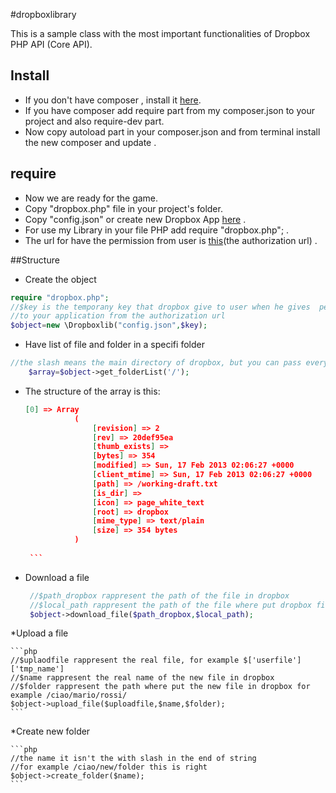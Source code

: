 #dropboxlibrary

This is a sample class with the most important functionalities of Dropbox PHP API (Core API).


## Install

* If you don't have composer , install it [here](https://getcomposer.org/doc/00-intro.md#installation-linux-unix-osx).
* If you have composer add require part from my composer.json to your project and also require-dev part.
* Now copy autoload part in your composer.json and from terminal install the new composer and update .

## require

* Now we are ready for the game.
* Copy "dropbox.php" file in your project's folder.
* Copy "config.json" or create new Dropbox App [here](https://www.dropbox.com/developers) .
* For use my Library in your file PHP add require "dropbox.php"; .
* The url for have the permission from user is [this](https://www.dropbox.com/1/oauth2/authorize?locale=&client_id=l4mtwlebsfmzf5h&response_type=code)(the authorization url) .


##Structure

* Create the object 
```php
require "dropbox.php";
//$key is the temporany key that dropbox give to user when he gives  permission
//to your application from the authorization url 
$object=new \Dropboxlib("config.json",$key);
```

* Have list of file and folder in a specifi folder
```php
//the slash means the main directory of dropbox, but you can pass every path you want
	$array=$object->get_folderList('/');
```

* The structure of the array is this:
	 ```JSON
	 [0] => Array
                (
                    [revision] => 2
                    [rev] => 20def95ea
                    [thumb_exists] =>
                    [bytes] => 354
                    [modified] => Sun, 17 Feb 2013 02:06:27 +0000
                    [client_mtime] => Sun, 17 Feb 2013 02:06:27 +0000
                    [path] => /working-draft.txt
                    [is_dir] =>
                    [icon] => page_white_text
                    [root] => dropbox
                    [mime_type] => text/plain
                    [size] => 354 bytes
                )
                
      ```
* Download a file
	```php
	 //$path_dropbox rappresent the path of the file in dropbox
	 //$local_path rappresent the path of the file where put dropbox file 
	 $object->download_file($path_dropbox,$local_path);
	```

*Upload a file

    ```php
    //$uplaodfile rappresent the real file, for example $['userfile']['tmp_name']
    //$name rappresent the real name of the new file in dropbox
    //$folder rappresent the path where put the new file in dropbox for example /ciao/mario/rossi/
    $object->upload_file($uploadfile,$name,$folder);
    ```

*Create new folder

	```php
	//the name it isn't the with slash in the end of string
	//for example /ciao/new/folder this is right
	$object->create_folder($name);
	```



